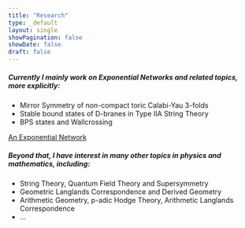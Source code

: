 ```yaml
---
title: "Research"
type: _default
layout: single
showPagination: false
showDate: false
draft: false
---
```


##### Currently I mainly work on Exponential Networks and related topics, more explicitly:
* Mirror Symmetry of non-compact toric Calabi-Yau 3-folds
* Stable bound states of D-branes in Type IIA String Theory
* BPS states and Wallcrossing

[An Exponential Network](files/network.png)

##### Beyond that, I have interest in many other topics in physics and mathematics, including:
* String Theory, Quantum Field Theory and Supersymmetry
* Geometric Langlands Correspondence and Derived Geometry
* Arithmetic Geometry, p-adic Hodge Theory, Arithmetic Langlands Correspondence
* ...

